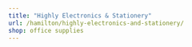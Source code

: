 ```yaml
---
title: "Highly Electronics & Stationery"
url: /hamilton/highly-electronics-and-stationery/
shop: office supplies
---
```

